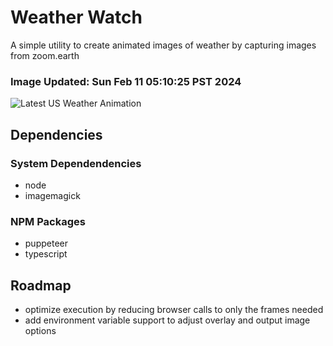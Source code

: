 # Weather Watch

A simple utility to create animated images of weather by capturing images from zoom.earth

### Image Updated: Sun Feb 11 05:10:25 PST 2024

![Latest US Weather Animation](animations/2024-02-11.webp)

## Dependencies
### System Dependendencies
* node
* imagemagick
### NPM Packages
* puppeteer
* typescript

## Roadmap
* optimize execution by reducing browser calls to only the frames needed
* add environment variable support to adjust overlay and output image options

